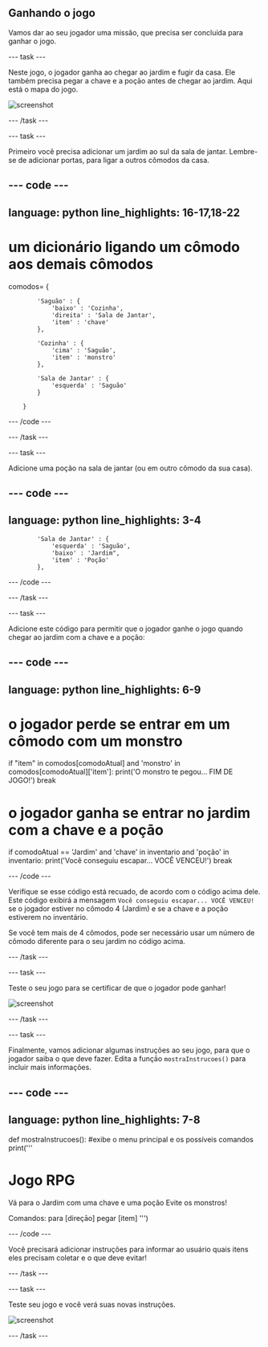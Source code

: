 ## Ganhando o jogo

Vamos dar ao seu jogador uma missão, que precisa ser concluída para ganhar o jogo.

--- task ---

Neste jogo, o jogador ganha ao chegar ao jardim e fugir da casa. Ele também precisa pegar a chave e a poçāo antes de chegar ao jardim. Aqui está o mapa do jogo.

![screenshot](images/rpg-final-map.png)

--- /task ---

--- task ---

Primeiro você precisa adicionar um jardim ao sul da sala de jantar. Lembre-se de adicionar portas, para ligar a outros cômodos da casa.

--- code ---
---
language: python
line_highlights: 16-17,18-22
---

# um dicionário ligando um cômodo aos demais cômodos

comodos= {

            'Saguão' : {
                'baixo' : 'Cozinha',
                'direita' : 'Sala de Jantar',
                'item' : 'chave'
            },
    
            'Cozinha' : {
                'cima' : 'Saguão',
                'item' : 'monstro'
            },
    
            'Sala de Jantar' : {
                'esquerda' : 'Saguão'
            }
    
        }
    

--- /code ---

--- /task ---

--- task ---

Adicione uma poção na sala de jantar (ou em outro cômodo da sua casa).

--- code ---
---
language: python
line_highlights: 3-4
---

            'Sala de Jantar' : {
                'esquerda' : 'Saguão',
                'baixo' : 'Jardim",
                'item' : 'Poção'
            },
    

--- /code ---

--- /task ---

--- task ---

Adicione este código para permitir que o jogador ganhe o jogo quando chegar ao jardim com a chave e a poção:

--- code ---
---
language: python
line_highlights: 6-9
---

# o jogador perde se entrar em um cômodo com um monstro

if "item" in comodos\[comodoAtual] and 'monstro' in comodos[comodoAtual\]\['item'\]: print('O monstro te pegou... FIM DE JOGO!') break

# o jogador ganha se entrar no jardim com a chave e a poçāo

if comodoAtual == 'Jardim' and 'chave' in inventario and 'poção' in inventario: print('Você conseguiu escapar... VOCÊ VENCEU!') break

--- /code ---

Verifique se esse código está recuado, de acordo com o código acima dele. Este código exibirá a mensagem `Você conseguiu escapar... VOCÊ VENCEU!` se o jogador estiver no cômodo 4 (Jardim) e se a chave e a poção estiverem no inventário.

Se você tem mais de 4 cômodos, pode ser necessário usar um número de cômodo diferente para o seu jardim no código acima.

--- /task ---

--- task ---

Teste o seu jogo para se certificar de que o jogador pode ganhar!

![screenshot](images/rpg-win-test.png)

--- /task ---

--- task ---

Finalmente, vamos adicionar algumas instruções ao seu jogo, para que o jogador saiba o que deve fazer. Edita a funçāo `mostraInstrucoes()` para incluir mais informações.

--- code ---
---
language: python
line_highlights: 7-8
---

def mostraInstrucoes(): #exibe o menu principal e os possíveis comandos print('''

# Jogo RPG

Vá para o Jardim com uma chave e uma poção Evite os monstros!

Comandos: para [direçāo] pegar [item] ''')

--- /code ---

Você precisará adicionar instruções para informar ao usuário quais itens eles precisam coletar e o que deve evitar!

--- /task ---

--- task ---

Teste seu jogo e você verá suas novas instruções.

![screenshot](images/rpg-instructions-test.png)

--- /task ---